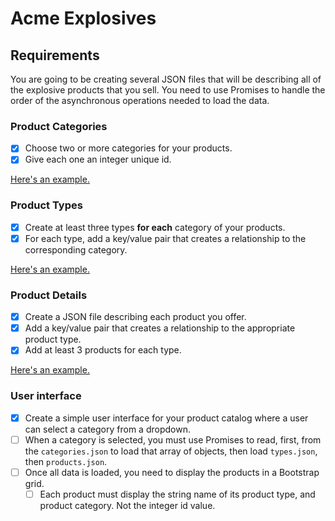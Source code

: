 # Acme Explosives

## Requirements

You are going to be creating several JSON files that will be describing all of the explosive products that you sell. You need to use Promises to handle the order of the asynchronous operations needed to load the data.

### Product Categories

- [x] Choose two or more categories for your products.
- [x] Give each one an integer unique id.

[Here's an example.](assets/json/categories.sample.json)

### Product Types

- [x] Create at least three types **for each** category of your products.
- [x] For each type, add a key/value pair that creates a relationship to the corresponding category.

[Here's an example.](assets/json/types.sample.json)

### Product Details

- [x] Create a JSON file describing each product you offer.
- [x] Add a key/value pair that creates a relationship to the appropriate product type.
- [x] Add at least 3 products for each type.

[Here's an example.](assets/json/products.sample.json)

### User interface

- [x] Create a simple user interface for your product catalog where a user can select a category from a dropdown.
- [ ] When a category is selected, you must use Promises to read, first, from the `categories.json` to load that array of objects, then load `types.json`, then `products.json`.
- [ ] Once all data is loaded, you need to display the products in a Bootstrap grid.
    - [ ] Each product must display the string name of its product type, and product category. Not the integer id value.
